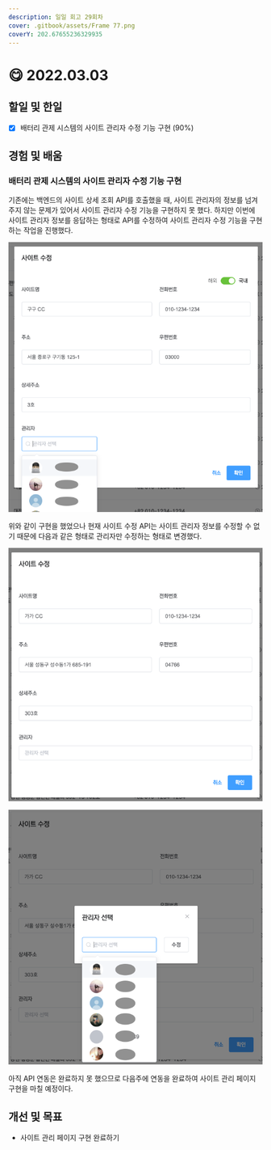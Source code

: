 ```yaml
---
description: 일일 회고 29회차
cover: .gitbook/assets/Frame 77.png
coverY: 202.67655236329935
---
```


# 😋 2022.03.03

## 할일 및 한일

* [x] 배터리 관제 시스템의 사이트 관리자 수정 기능 구현 (90%)

## 경험 및 배움

### 배터리 관제 시스템의 사이트 관리자 수정 기능 구현

기존에는 백엔드의 사이트 상세 조회 API를 호출했을 때, 사이트 관리자의 정보를 넘겨주지 않는 문제가 있어서 사이트 관리자 수정 기능을 구현하지 못 했다. 하지만 이번에 사이트 관리자 정보를 응답하는 형태로 API를 수정하여 사이트 관리자 수정 기능을 구현하는 작업을 진행했다.

&#x20;

![관리자 수정 기능](<.gitbook/assets/Screen Shot 2022-03-04 at 4.18.28 PM.png>)



위와 같이 구현을 했었으나 현재 사이트 수정 API는 사이트 관리자 정보를 수정할 수 없기 때문에 다음과 같은 형태로 관리자만 수정하는 형태로 변경했다.



![변경된 관리자 수정 기능 1](<.gitbook/assets/image (5).png>)

![변경된 관리자 수정 기능 2](<.gitbook/assets/Screen Shot 2022-03-04 at 9.57.44 PM.png>)

아직 API 연동은 완료하지 못 했으므로 다음주에 연동을 완료하여 사이트 관리 페이지 구현을 마칠 예정이다.



## 개선 및 목표

* 사이트 관리 페이지 구현 완료하기

